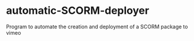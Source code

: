 # automatic-SCORM-deployer
Program to automate the creation and deployment of a SCORM package to vimeo 
